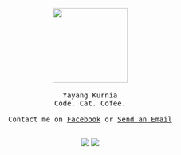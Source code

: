 <p align="center">
  <img src="https://media.giphy.com/media/WUlplcMpOCEmTGBtBW/giphy.gif" width="150">
  <br><br>
  <samp>
    Yayang Kurnia<br>
    Code. Cat. Cofee.
     <br><br>
    Contact me on <a href="https://web.facebook.com/y21kurnia">Facebook</a> or <a href="mailto:y21kurnia@gmail.com">Send an Email</a>
    <br><br>
  </samp>
</p>
<p align="center">
  <img src="https://github-readme-stats.vercel.app/api?username=Kurnyannn&show_icons=true&hide=["issues"]&title_color=fffffff&icon_color=000000&text_color=000000"/>
  <a href="https://github.com/anuraghazra/github-readme-stats">
    <img src="https://github-readme-stats.anuraghazra1.vercel.app/api/top-langs/?username=Kurnyannn" />
  </a>
</p>

